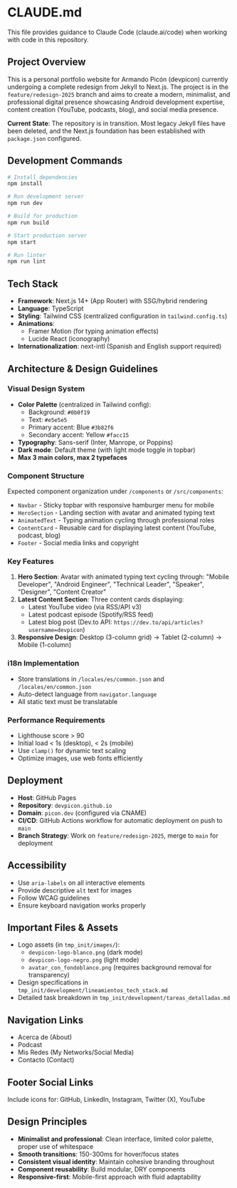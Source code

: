 # CLAUDE.md

This file provides guidance to Claude Code (claude.ai/code) when working with code in this repository.

## Project Overview

This is a personal portfolio website for Armando Picón (devpicon) currently undergoing a complete redesign from Jekyll to Next.js. The project is in the `feature/redesign-2025` branch and aims to create a modern, minimalist, and professional digital presence showcasing Android development expertise, content creation (YouTube, podcasts, blog), and social media presence.

**Current State**: The repository is in transition. Most legacy Jekyll files have been deleted, and the Next.js foundation has been established with `package.json` configured.

## Development Commands

```bash
# Install dependencies
npm install

# Run development server
npm run dev

# Build for production
npm run build

# Start production server
npm start

# Run linter
npm run lint
```

## Tech Stack

- **Framework**: Next.js 14+ (App Router) with SSG/hybrid rendering
- **Language**: TypeScript
- **Styling**: Tailwind CSS (centralized configuration in `tailwind.config.ts`)
- **Animations**:
  - Framer Motion (for typing animation effects)
  - Lucide React (iconography)
- **Internationalization**: next-intl (Spanish and English support required)

## Architecture & Design Guidelines

### Visual Design System
- **Color Palette** (centralized in Tailwind config):
  - Background: `#0b0f19`
  - Text: `#e5e5e5`
  - Primary accent: Blue `#3b82f6`
  - Secondary accent: Yellow `#facc15`
- **Typography**: Sans-serif (Inter, Manrope, or Poppins)
- **Dark mode**: Default theme (with light mode toggle in topbar)
- **Max 3 main colors, max 2 typefaces**

### Component Structure
Expected component organization under `/components` or `/src/components`:
- `Navbar` - Sticky topbar with responsive hamburger menu for mobile
- `HeroSection` - Landing section with avatar and animated typing text
- `AnimatedText` - Typing animation cycling through professional roles
- `ContentCard` - Reusable card for displaying latest content (YouTube, podcast, blog)
- `Footer` - Social media links and copyright

### Key Features
1. **Hero Section**: Avatar with animated typing text cycling through: "Mobile Developer", "Android Engineer", "Technical Leader", "Speaker", "Designer", "Content Creator"
2. **Latest Content Section**: Three content cards displaying:
   - Latest YouTube video (via RSS/API v3)
   - Latest podcast episode (Spotify/RSS feed)
   - Latest blog post (Dev.to API: `https://dev.to/api/articles?username=devpicon`)
3. **Responsive Design**: Desktop (3-column grid) → Tablet (2-column) → Mobile (1-column)

### i18n Implementation
- Store translations in `/locales/es/common.json` and `/locales/en/common.json`
- Auto-detect language from `navigator.language`
- All static text must be translatable

### Performance Requirements
- Lighthouse score > 90
- Initial load < 1s (desktop), < 2s (mobile)
- Use `clamp()` for dynamic text scaling
- Optimize images, use web fonts efficiently

## Deployment

- **Host**: GitHub Pages
- **Repository**: `devpicon.github.io`
- **Domain**: `picon.dev` (configured via CNAME)
- **CI/CD**: GitHub Actions workflow for automatic deployment on push to `main`
- **Branch Strategy**: Work on `feature/redesign-2025`, merge to `main` for deployment

## Accessibility

- Use `aria-labels` on all interactive elements
- Provide descriptive `alt` text for images
- Follow WCAG guidelines
- Ensure keyboard navigation works properly

## Important Files & Assets

- Logo assets (in `tmp_init/images/`):
  - `devpicon-logo-blanco.png` (dark mode)
  - `devpicon-logo-negro.png` (light mode)
  - `avatar_con_fondoblanco.png` (requires background removal for transparency)
- Design specifications in `tmp_init/development/lineamientos_tech_stack.md`
- Detailed task breakdown in `tmp_init/development/tareas_detalladas.md`

## Navigation Links

- Acerca de (About)
- Podcast
- Mis Redes (My Networks/Social Media)
- Contacto (Contact)

## Footer Social Links

Include icons for: GitHub, LinkedIn, Instagram, Twitter (X), YouTube

## Design Principles

- **Minimalist and professional**: Clean interface, limited color palette, proper use of whitespace
- **Smooth transitions**: 150-300ms for hover/focus states
- **Consistent visual identity**: Maintain cohesive branding throughout
- **Component reusability**: Build modular, DRY components
- **Responsive-first**: Mobile-first approach with fluid adaptability
